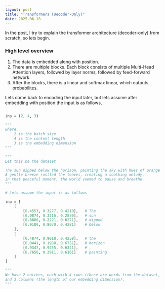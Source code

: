 ```yaml
---
layout: post
title: "Transformers (Decoder-Only)"
date: 2025-06-18
---
```


In the post, I try to explain the transformer architecture (decoder-only) from scratch, so lets begin. 

### High level overview

1. The data is embedded along with position.
2. There are multiple blocks. Each block consists of multiple Multi-Head Attention layers, followed by layer norms, followed by feed-forward network.
3. After the blocks, there is a linear and softmax linear, which outputs probabilites.

Lets come back to encoding the input later, but lets assume after embedding with position the input is as follows,

```python

inp = (2, 4, 3)

"""
where,
    2 is the batch size
    4 is the context length
    3 is the embedding dimension
"""

"""
Let this be the dataset

The sun dipped below the horizon, painting the sky with hues of orange and pink.
A gentle breeze rustled the leaves, creating a soothing melody.
In that peaceful moment, the world seemed to pause and breathe.
"""

# Lets assume the input is as follows

inp = [
    [
        [0.4553, 0.3277, 0.4210],   # The
        [0.0874, 0.3216, 0.2850],   # sun
        [0.8880, 0.2221, 0.6271],   # dipped
        [0.9180, 0.8070, 0.4281]    # below
    ],
    [
        [0.4874, 0.9018, 0.4258],   # the
        [0.0441, 0.1988, 0.6751],   # horizon
        [0.9347, 0.9255, 0.6341],   # ,
        [0.7656, 0.2911, 0.6161]    # painting
    ]
]

"""
We have 2 batches, each with 4 rows (these are words from the dataset, since that is our context length)
and 3 columns (the length of our embedding dimension).
"""
```


